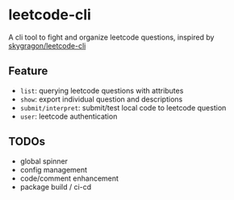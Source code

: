 # leetcode-cli

A cli tool to fight and organize leetcode questions, inspired by [skygragon/leetcode-cli](https://github.com/skygragon/leetcode-cli)

## Feature

- `list`: querying leetcode questions with attributes
- `show`: export individual question and descriptions
- `submit/interpret`: submit/test local code to leetcode question
- `user`: leetcode authentication

## TODOs
- global spinner
- config management
- code/comment enhancement
- package build / ci-cd
